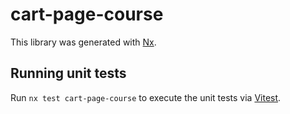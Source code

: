 # cart-page-course

This library was generated with [Nx](https://nx.dev).

## Running unit tests

Run `nx test cart-page-course` to execute the unit tests via [Vitest](https://vitest.dev/).
